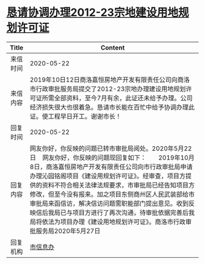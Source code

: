 # [恳请协调办理2012-23宗地建设用地规划许可证](http://www.shangluo.gov.cn/zmhd/ldxxxx.jsp?urltype=leadermail.LeaderMailContentUrl&wbtreeid=1112&leadermailid=5889)

| Title |                                                                                                                                 Content                                                                                                                                  |
|:-----:|--------------------------------------------------------------------------------------------------------------------------------------------------------------------------------------------------------------------------------------------------------------------------|
| 来信时间  | 2020-05-22                                                                                                                                                                                                                                                               |
| 来信内容  | 2019年10日12日商洛嘉恒房地产开发有限责任公司向商洛市行政审批服务局提交了2012-23宗地办理建设用地规划许可证所需全部资料，至今7月有余，此证还未给予办理。公司经济损失很大也很着急。恳请市长能在百忙中给予协调办理此证。使工程早日开工。谢谢市长！                                                                                                                                          |
| 回复时间  | 2020-05-22                                                                                                                                                                                                                                                               |
| 回复内容  | 网友你好，你反映的问题已转市审批局阅处。2020年5月22日    网友你好，你反映的问题现回复如下：　　2019年10月8日，商洛嘉恒房地产开发有限责任公司向市行政审批局申请办理沁园铭阁项目《建设用规划许可证》。经审查，项目方提供的资料不符合相关法律法规要求，市审批局已经告知项目方修改，但至今没有报来。加之项目东侧商州区人民武装部给市审批局来函信访，解决信访问题需职能部门提出意见。收到反映信后我局已与项目方进行了再次沟通，待审批依据完善后我局将依法为项目办理《建设用地规划许可证》。商洛市行政审批服务局2020年5月27日 |
| 回复机构  | [市信息办](../../category/agencies/市信息办.md)                                                                                                                                                                                                                                  |